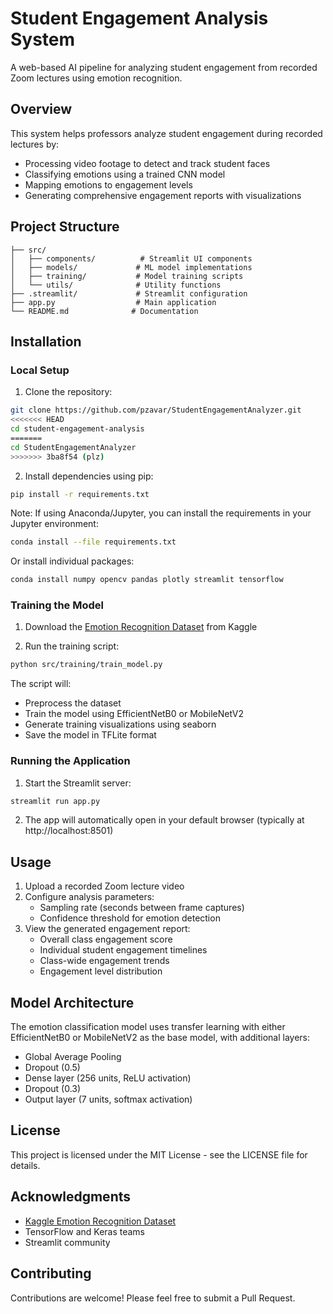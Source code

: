 # Student Engagement Analysis System

A web-based AI pipeline for analyzing student engagement from recorded Zoom lectures using emotion recognition.

## Overview

This system helps professors analyze student engagement during recorded lectures by:
- Processing video footage to detect and track student faces
- Classifying emotions using a trained CNN model
- Mapping emotions to engagement levels
- Generating comprehensive engagement reports with visualizations

## Project Structure

```
├── src/
│   ├── components/          # Streamlit UI components
│   ├── models/             # ML model implementations
│   ├── training/           # Model training scripts
│   └── utils/              # Utility functions
├── .streamlit/             # Streamlit configuration
├── app.py                  # Main application
└── README.md              # Documentation
```

## Installation

### Local Setup

1. Clone the repository:
```bash
git clone https://github.com/pzavar/StudentEngagementAnalyzer.git
<<<<<<< HEAD
cd student-engagement-analysis
=======
cd StudentEngagementAnalyzer
>>>>>>> 3ba8f54 (plz)
```

2. Install dependencies using pip:
```bash
pip install -r requirements.txt
```

Note: If using Anaconda/Jupyter, you can install the requirements in your Jupyter environment:
```bash
conda install --file requirements.txt
```
Or install individual packages:
```bash
conda install numpy opencv pandas plotly streamlit tensorflow
```

### Training the Model

1. Download the [Emotion Recognition Dataset](https://www.kaggle.com/datasets/sujaykapadnis/emotion-recognition-dataset/data) from Kaggle

2. Run the training script:
```bash
python src/training/train_model.py
```

The script will:
- Preprocess the dataset
- Train the model using EfficientNetB0 or MobileNetV2
- Generate training visualizations using seaborn
- Save the model in TFLite format

### Running the Application

1. Start the Streamlit server:
```bash
streamlit run app.py
```

2. The app will automatically open in your default browser
   (typically at http://localhost:8501)

## Usage

1. Upload a recorded Zoom lecture video
2. Configure analysis parameters:
   - Sampling rate (seconds between frame captures)
   - Confidence threshold for emotion detection
3. View the generated engagement report:
   - Overall class engagement score
   - Individual student engagement timelines
   - Class-wide engagement trends
   - Engagement level distribution

## Model Architecture

The emotion classification model uses transfer learning with either EfficientNetB0 or MobileNetV2 as the base model, with additional layers:
- Global Average Pooling
- Dropout (0.5)
- Dense layer (256 units, ReLU activation)
- Dropout (0.3)
- Output layer (7 units, softmax activation)



## License

This project is licensed under the MIT License - see the LICENSE file for details.

## Acknowledgments

- [Kaggle Emotion Recognition Dataset](https://www.kaggle.com/datasets/sujaykapadnis/emotion-recognition-dataset/data)
- TensorFlow and Keras teams
- Streamlit community

## Contributing

Contributions are welcome! Please feel free to submit a Pull Request.
